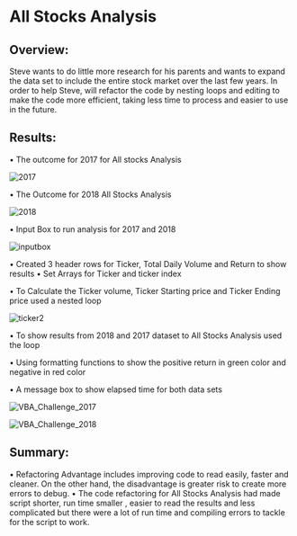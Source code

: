 # All Stocks Analysis
## Overview:
Steve wants to do little more research for his parents and wants to expand the data set to include the entire stock market over the last few years. In order to help Steve, will refactor the code by nesting loops and editing to make the code more efficient, taking less time to process and easier to use in the future.

## Results:


•	The outcome for 2017 for All stocks Analysis
 
![2017](https://user-images.githubusercontent.com/67460581/105125368-71c27e80-5a99-11eb-97d2-221137058e32.png)

•	The Outcome for 2018 All Stocks Analysis
 
![2018](https://user-images.githubusercontent.com/67460581/105125374-75560580-5a99-11eb-8c47-082835e44a6d.png)

•	Input Box to run analysis for 2017 and 2018

![inputbox](https://user-images.githubusercontent.com/67460581/105125399-80a93100-5a99-11eb-8dca-0636c5d01023.PNG)

 
•	Created 3 header rows for Ticker, Total Daily Volume and Return to show results
•	Set Arrays for Ticker and ticker index
 
•	To Calculate the Ticker volume, Ticker Starting price and Ticker Ending price used a nested loop 

![ticker2](https://user-images.githubusercontent.com/67460581/105125406-83a42180-5a99-11eb-8081-7eb4e3d9ba98.png)

•	To show results from 2018 and 2017 dataset to All Stocks Analysis used the loop 
 
•	Using formatting functions to show the positive return in green color and negative in red color

 
•	A message box to show elapsed time for both data sets

![VBA_Challenge_2017](https://user-images.githubusercontent.com/67460581/105124411-59516480-5a97-11eb-83f3-59e3119f06f0.png)

![VBA_Challenge_2018](https://user-images.githubusercontent.com/67460581/105124405-56ef0a80-5a97-11eb-9599-898c341701f4.png)
 

## Summary:

•	Refactoring Advantage includes improving code to read easily, faster and cleaner. On the other hand, the disadvantage is greater risk to create more errors to debug.
•	The code refactoring for All Stocks Analysis had made script shorter, run time smaller , easier to read the results and less complicated but there were a lot of run  time and compiling errors to tackle for the script to work.

